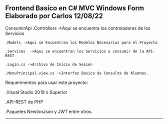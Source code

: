 Frontend Basico en C# MVC Windows Form  Elaborado por Carlos 12/08/22 
-----------------------------------------------------------------------------

ConsumirApi
    .Controllers ->Aqui se encuentra los controladores de los Servicios

    .Models ->Aqui se Encuentran los Modelos Necesarios para el Proyecto

    .Services  ->Aqui se encuentran los Servicios a consumir de la API-REST

    .Login.cs ->Archivo de Inicio de Sesion

    .MenuPrincipal.view.cs ->Interfaz Basica de Consulta de Alumnos.
    


Requerimentos para usar este proyecto:

.Visual Studio 2019 o Superior

.API-REST de PHP

.Paquetes NewtonJson y JWT entre otros.

------------------------------------------------------------------------------